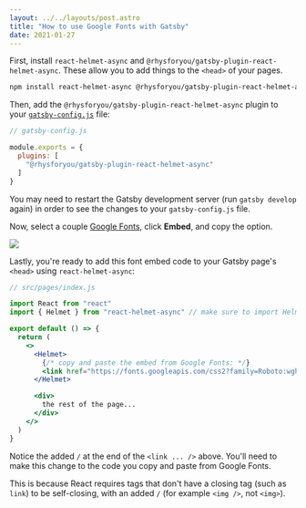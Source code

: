 ```yaml
---
layout: ../../layouts/post.astro
title: "How to use Google Fonts with Gatsby"
date: 2021-01-27
---
```

First, install `react-helmet-async` and `@rhysforyou/gatsby-plugin-react-helmet-async`. These allow you to add things to the `<head>` of your pages.

```bash
npm install react-helmet-async @rhysforyou/gatsby-plugin-react-helmet-async
```

Then, add the `@rhysforyou/gatsby-plugin-react-helmet-async` plugin to your [`gatsby-config.js`](https://www.gatsbyjs.org/docs/gatsby-config/) file:

```jsx
// gatsby-config.js

module.exports = {
  plugins: [
    "@rhysforyou/gatsby-plugin-react-helmet-async"
  ]
}
```

You may need to restart the Gatsby development server (run `gatsby develop` again) in order to see the changes to your `gatsby-config.js` file.

Now, select a couple [Google Fonts](https://fonts.google.com), click **Embed**, and copy the **<link>** option.

![](https://user-images.githubusercontent.com/30215449/105642337-2de3c680-5e57-11eb-8dd4-67e1f0e52a57.png)


Lastly, you're ready to add this font embed code to your Gatsby page's `<head>` using `react-helmet-async`:

```jsx
// src/pages/index.js

import React from "react"
import { Helmet } from "react-helmet-async" // make sure to import Helmet

export default () => {
  return (
    <>
      <Helmet>
        {/* copy and paste the embed from Google Fonts: */}
        <link href="https://fonts.googleapis.com/css2?family=Roboto:wght@400;700&display=swap" rel="stylesheet" />
      </Helmet>

      <div>
        the rest of the page...
      </div>
    </>
  )
}
```

Notice the added `/` at the end of the `<link ... />` above. You'll need to make this change to the code you copy and paste from Google Fonts.

This is because React requires tags that don't have a closing tag (such as `link`) to be self-closing, with an added `/` (for example `<img />`, not `<img>`).